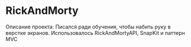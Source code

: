 # RickAndMorty
Описание проекта: Писался ради обучения, чтобы набить руку в верстке экранов. Использовалось RickAndMortyAPI, SnapKit и паттерн MVC
